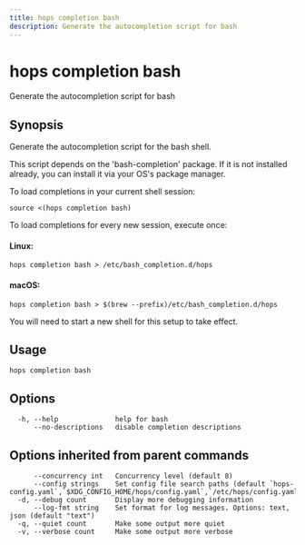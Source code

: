 ```yaml
---
title: hops completion bash
description: Generate the autocompletion script for bash
---
```


<!--
This documentation is auto generated by a script.
Please do not edit this file directly.
-->

<!-- markdownlint-disable-next-line single-title -->
# hops completion bash

Generate the autocompletion script for bash

## Synopsis

Generate the autocompletion script for the bash shell.

This script depends on the 'bash-completion' package.
If it is not installed already, you can install it via your OS's package manager.

To load completions in your current shell session:

	source <(hops completion bash)

To load completions for every new session, execute once:

#### Linux:

	hops completion bash > /etc/bash_completion.d/hops

#### macOS:

	hops completion bash > $(brew --prefix)/etc/bash_completion.d/hops

You will need to start a new shell for this setup to take effect.


## Usage

```plaintext
hops completion bash
```

## Options

```plaintext
  -h, --help              help for bash
      --no-descriptions   disable completion descriptions
```

## Options inherited from parent commands

```plaintext
      --concurrency int   Concurrency level (default 8)
      --config strings    Set config file search paths (default `hops-config.yaml`,`$XDG_CONFIG_HOME/hops/config.yaml`,`/etc/hops/config.yaml`)
  -d, --debug count       Display more debugging information
      --log-fmt string    Set format for log messages. Options: text, json (default "text")
  -q, --quiet count       Make some output more quiet
  -v, --verbose count     Make some output more verbose
```
